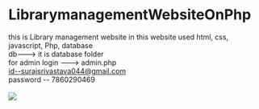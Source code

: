 # LibrarymanagementWebsiteOnPhp
this is Library management website in this website used html, css, javascript, Php, database <br>
 db---> it is database folder <br>
 for admin login ---> admin.php<br>
  id--surajsrivastava044@gmail.com<br>
  password -- 7860290469 <br><br>
  <img src="../Screenshots/1.png">
  
  
  
